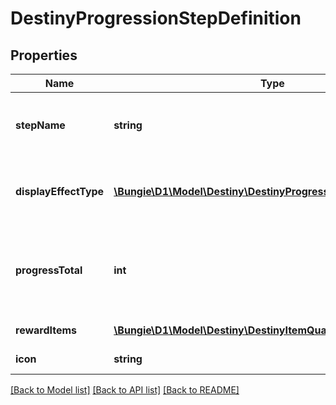 # DestinyProgressionStepDefinition

## Properties
Name | Type | Description | Notes
------------ | ------------- | ------------- | -------------
**stepName** | **string** | Very rarely, Progressions will have localized text describing the Level of the progression. This will be that localized text, if it exists. Otherwise, the standard appears to be to simply show the level numerically. | [optional] 
**displayEffectType** | [**\Bungie\D1\Model\Destiny\DestinyProgressionStepDisplayEffect**](DestinyProgressionStepDisplayEffect.md) | This appears to be, when you \&quot;level up\&quot;, whether a visual effect will display and on what entity. See DestinyProgressionStepDisplayEffect for slightly more info. | [optional] 
**progressTotal** | **int** | The total amount of progression points/\&quot;experience\&quot; you will need to initially reach this step. If this is the last step and the progression is repeating indefinitely (DestinyProgressionDefinition.repeatLastStep), this will also be the progress needed to level it up further by repeating this step again. | [optional] 
**rewardItems** | [**\Bungie\D1\Model\Destiny\DestinyItemQuantity[]**](DestinyItemQuantity.md) | A listing of items rewarded as a result of reaching this level. | [optional] 
**icon** | **string** | If this progression step has a specific icon related to it, this is the icon to show. | [optional] 

[[Back to Model list]](../README.md#documentation-for-models) [[Back to API list]](../README.md#documentation-for-api-endpoints) [[Back to README]](../README.md)



